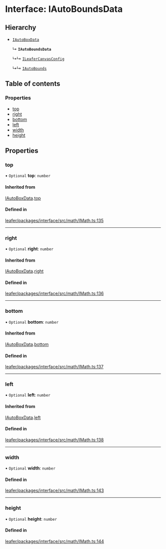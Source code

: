 # Interface: IAutoBoundsData

## Hierarchy

- [`IAutoBoxData`](IAutoBoxData.md)

  ↳ **`IAutoBoundsData`**

  ↳↳ [`ILeaferCanvasConfig`](ILeaferCanvasConfig.md)

  ↳↳ [`IAutoBounds`](IAutoBounds.md)

## Table of contents

### Properties

- [top](IAutoBoundsData.md#top)
- [right](IAutoBoundsData.md#right)
- [bottom](IAutoBoundsData.md#bottom)
- [left](IAutoBoundsData.md#left)
- [width](IAutoBoundsData.md#width)
- [height](IAutoBoundsData.md#height)

## Properties

### top

• `Optional` **top**: `number`

#### Inherited from

[IAutoBoxData](IAutoBoxData.md).[top](IAutoBoxData.md#top)

#### Defined in

[leafer/packages/interface/src/math/IMath.ts:135](https://github.com/leaferjs/leafer/blob/a596007/packages/interface/src/math/IMath.ts#L135)

___

### right

• `Optional` **right**: `number`

#### Inherited from

[IAutoBoxData](IAutoBoxData.md).[right](IAutoBoxData.md#right)

#### Defined in

[leafer/packages/interface/src/math/IMath.ts:136](https://github.com/leaferjs/leafer/blob/a596007/packages/interface/src/math/IMath.ts#L136)

___

### bottom

• `Optional` **bottom**: `number`

#### Inherited from

[IAutoBoxData](IAutoBoxData.md).[bottom](IAutoBoxData.md#bottom)

#### Defined in

[leafer/packages/interface/src/math/IMath.ts:137](https://github.com/leaferjs/leafer/blob/a596007/packages/interface/src/math/IMath.ts#L137)

___

### left

• `Optional` **left**: `number`

#### Inherited from

[IAutoBoxData](IAutoBoxData.md).[left](IAutoBoxData.md#left)

#### Defined in

[leafer/packages/interface/src/math/IMath.ts:138](https://github.com/leaferjs/leafer/blob/a596007/packages/interface/src/math/IMath.ts#L138)

___

### width

• `Optional` **width**: `number`

#### Defined in

[leafer/packages/interface/src/math/IMath.ts:143](https://github.com/leaferjs/leafer/blob/a596007/packages/interface/src/math/IMath.ts#L143)

___

### height

• `Optional` **height**: `number`

#### Defined in

[leafer/packages/interface/src/math/IMath.ts:144](https://github.com/leaferjs/leafer/blob/a596007/packages/interface/src/math/IMath.ts#L144)
